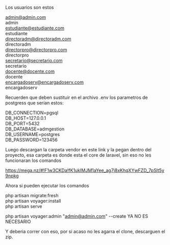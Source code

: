 Los usuarios son estos

admin@admin.com<br>
admin<br>
estudiante@estudiante.com<br>
estudiante<br>
directoradm@directoradm.com<br>
directoradm<br>
directorpro@directorpro.com<br>
directorpro<br>
secretario@secretario.com<br>
secretario<br>
docente@docente.com<br>
docente<br>
encargadoserv@encargadoserv.com<br>
encargadoserv<br>

Recuerden que deben sustituir en el archivo .env los parametros de postgress que serían estos:

DB_CONNECTION=pgsql<br>
DB_HOST=127.0.0.1<br>
DB_PORT=5432<br>
DB_DATABASE=admgestion<br>
DB_USERNAME=postgres<br>
DB_PASSWORD=123456

Luego descargan la carpeta vendor en este link y la pegan dentro del proyecto, esa carpeta es donde esta el core de laravel, sin eso no les funcionaran los comandos

https://mega.nz/#!F1w3CKDa!fK1ukIMJM1aYee_ag7j8xKhqXYwFZD_7pSlt5y9npkg

Ahora si pueden ejecutar los comandos

php artisan migrate:fresh<br>
php artisan voyager:install<br>
php artisan serve<br>

php artisan voyager:admin "admin@admin.com" --create YA NO ES NECESARIO

Y deberia correr con eso, por si acaso no les agarra el clone, descarguen el zip.